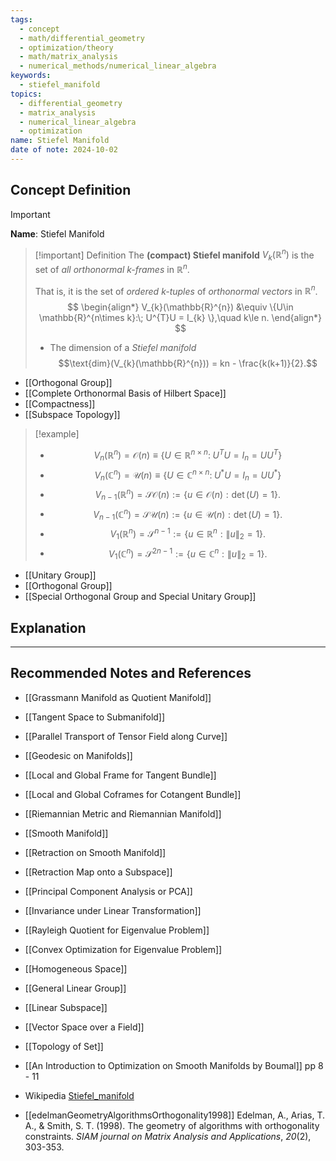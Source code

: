 ```yaml
---
tags:
  - concept
  - math/differential_geometry
  - optimization/theory
  - math/matrix_analysis
  - numerical_methods/numerical_linear_algebra
keywords:
  - stiefel_manifold
topics:
  - differential_geometry
  - matrix_analysis
  - numerical_linear_algebra
  - optimization
name: Stiefel Manifold
date of note: 2024-10-02
---
```


## Concept Definition

>[!important]
>**Name**: Stiefel Manifold

>[!important] Definition
>The **(compact) Stiefel manifold** $V_{k}(\mathbb{R}^{n})$ is the set of *all orthonormal $k$-frames* in $\mathbb{R}^n$. 
>
>That is, it is the set of *ordered $k$-tuples* of *orthonormal vectors* in $\mathbb{R}^n$.  
>$$
> \begin{align*}
> V_{k}(\mathbb{R}^{n}) &\equiv \{U\in \mathbb{R}^{n\times k}:\;  U^{T}U =  I_{k} \},\quad k\le n.
> \end{align*}
>$$ 
>- The dimension of a *Stiefel manifold* $$\text{dim}(V_{k}(\mathbb{R}^{n})) = kn - \frac{k(k+1)}{2}.$$

- [[Orthogonal Group]]
- [[Complete Orthonormal Basis of Hilbert Space]]
- [[Compactness]]
- [[Subspace Topology]]


>[!example]
>- $$V_{n}(\mathbb{R}^{n}) = \mathcal{O}(n) \equiv \{U\in \mathbb{R}^{n\times n}:\;  U^{T}U =  I_{n} = UU^{T} \}$$ 
>- $$V_{n}(\mathbb{C}^{n}) = \mathcal{U}(n) \equiv \{U\in \mathbb{C}^{n\times n}:\;  U^{*}U =  I_{n} = UU^{*} \}$$ 
>- $$V_{n-1}(\mathbb{R}^{n}) = \mathcal{SO}(n) := \{ u\in \mathcal{O}(n): \det(U) = 1  \}.$$
>- $$V_{n-1}(\mathbb{C}^{n}) = \mathcal{SU}(n) := \{ u\in \mathcal{U}(n) : \det(U) = 1   \}.$$
>- $$V_{1}(\mathbb{R}^{n}) = \mathcal{S}^{n-1} := \{ u\in \mathbb{R}^{n}: \lVert u \rVert_{2} = 1  \}.$$
>- $$V_{1}(\mathbb{C}^{n}) = \mathcal{S}^{2n-1} := \{ u\in \mathbb{C}^{n}: \lVert u \rVert_{2} = 1  \}.$$

- [[Unitary Group]]
- [[Orthogonal Group]]
- [[Special Orthogonal Group and Special Unitary Group]]


## Explanation





-----------
##  Recommended Notes and References


- [[Grassmann Manifold as Quotient Manifold]]

- [[Tangent Space to Submanifold]]
- [[Parallel Transport of Tensor Field along Curve]]
- [[Geodesic on Manifolds]]

- [[Local and Global Frame for Tangent Bundle]]
- [[Local and Global Coframes for Cotangent Bundle]]
- [[Riemannian Metric and Riemannian Manifold]]
- [[Smooth Manifold]]

- [[Retraction on Smooth Manifold]]
- [[Retraction Map onto a Subspace]]

- [[Principal Component Analysis or PCA]]
- [[Invariance under Linear Transformation]]
- [[Rayleigh Quotient for Eigenvalue Problem]]
- [[Convex Optimization for Eigenvalue Problem]]


- [[Homogeneous Space]]

- [[General Linear Group]]

- [[Linear Subspace]]
- [[Vector Space over a Field]]
- [[Topology of Set]]


- [[An Introduction to Optimization on Smooth Manifolds by Boumal]] pp 8 - 11
- Wikipedia [Stiefel_manifold](https://en.wikipedia.org/wiki/Stiefel_manifold)
- [[edelmanGeometryAlgorithmsOrthogonality1998]] Edelman, A., Arias, T. A., & Smith, S. T. (1998). The geometry of algorithms with orthogonality constraints. _SIAM journal on Matrix Analysis and Applications_, _20_(2), 303-353.